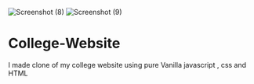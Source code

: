 ![Screenshot (8)](https://user-images.githubusercontent.com/98167832/151219180-ca91ef36-a8ac-4d38-9eb4-341750577cb4.png)
![Screenshot (9)](https://user-images.githubusercontent.com/98167832/151219204-cd1cccc3-47d4-47a1-b74b-5c4b5c039549.png)
# College-Website
I made clone of my college website using pure Vanilla javascript , css and HTML
